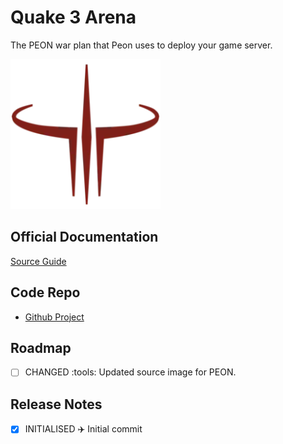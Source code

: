 # Quake 3 Arena

The PEON war plan that Peon uses to deploy your game server.

![Quake 3 Arena](../../images/game-logos/q3arena.png)

## Official Documentation

[Source Guide](https://github.com/StunlockStudios/vrising-dedicated-server-instructions)

## Code Repo

- [Github Project](https://github.com/the-peon-project/peon-warplans/tree/main/vrising)

## Roadmap

- [ ] CHANGED :tools: Updated source image for PEON.

## Release Notes

- [x] INITIALISED :airplane: Initial commit
 